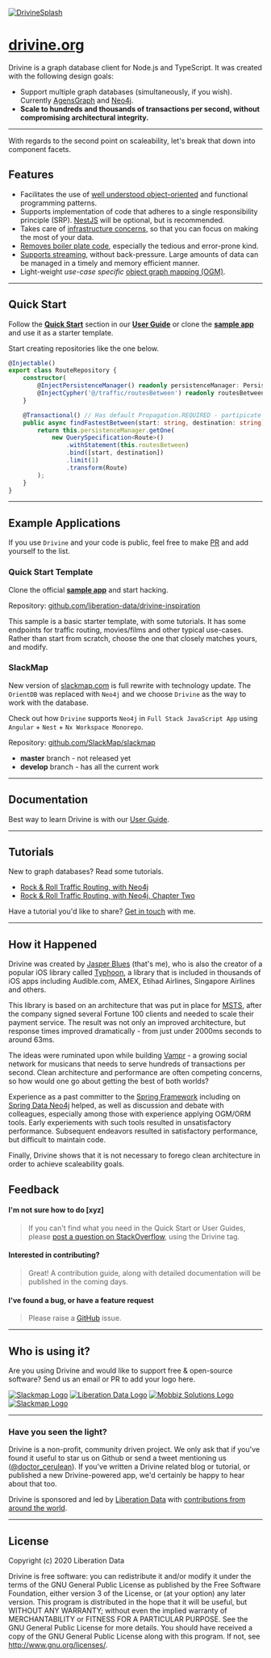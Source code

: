 <a href="https://drivine.org"> ![DrivineSplash](https://raw.githubusercontent.com/liberation-data/drivine/master/docs/images/splash.jpg)</a>
# <a href="https://drivine.org">drivine.org</a>                                       

Drivine is a graph database client for Node.js and TypeScript. It was created with the following design goals: 

* Support multiple graph databases (simultaneously, if you wish). Currently [AgensGraph](https://bitnine.net/agensgraph/) and 
[Neo4j](https://neo4j.com/neo4j-graph-database/). 
* **Scale to hundreds and thousands of transactions per second, without compromising architectural integrity.**

---------------------------------------

With regards to the second point on scaleability, let's break that down into component facets. 

## Features

* Facilitates the use of <a href="https://drivine.org/guide/#/repositories">well understood object-oriented</a> and functional programming patterns. 
* Supports implementation of code that adheres to a single responsibility principle (SRP). [NestJS](https://nestjs.com/) will be optional, but is recommended. 
* Takes care of <a href="https://drivine.org/guide/#/persistence-manager">infrastructure concerns</a>, so that you can focus on making the most of your data. 
* <a href="https://drivine.org/guide/#/transactions">Removes boiler plate code</a>, especially the tedious and error-prone kind. 
* <a href="https://drivine.org/guide/#/cursors">Supports streaming</a>, without back-pressure. Large amounts of data can be managed in a timely and memory efficient manner. 
* Light-weight _use-case specific_ <a href="https://drivine.org/guide/#/object-mapping">object graph mapping (OGM)</a>.

----

## Quick Start

Follow the **<a href="https://drivine.org/guide/#/quick-start">Quick Start</a>** section in our **<a href="https://drivine.org/guide/#/quick-start">User Guide</a>** or clone the **<a href="https://github.com/liberation-data/drivine-inspiration">sample app</a>** and use it as a starter template. 


Start creating repositories like the one below. 
```typescript
@Injectable()
export class RouteRepository {
    constructor(
        @InjectPersistenceManager() readonly persistenceManager: PersistenceManager,
        @InjectCypher('@/traffic/routesBetween') readonly routesBetween: CypherStatement) {
    }

    @Transactional() // Has default Propagation.REQUIRED - partipicate in a current txn, or start one.
    public async findFastestBetween(start: string, destination: string): Promise<Route> {
        return this.persistenceManager.getOne(
            new QuerySpecification<Route>()
                .withStatement(this.routesBetween)
                .bind([start, destination])
                .limit(1)
                .transform(Route)
        );
    }
}
```

----

## Example Applications

If you use `Drivine` and your code is public, feel free to make [PR](https://github.com/liberation-data/drivine/pulls) and add yourself to the list.

### Quick Start Template

Clone the official **[sample app](https://github.com/liberation-data/drivine-inspiration)** and start hacking. 

Repository: [github.com/liberation-data/drivine-inspiration](https://github.com/liberation-data/drivine-inspiration) 

This sample is a basic starter template, with some tutorials. It has some endpoints for traffic routing, movies/films and other typical use-cases. Rather than start from scratch, choose the one that closely matches yours, and modify. 

### SlackMap

New version of [slackmap.com](https://slackmap.com) is full rewrite with technology update.
The `OrientDB` was replaced with `Neo4j` and we choose `Drivine` as the way to work with the database.

Check out how `Drivine` supports `Neo4j` in `Full Stack JavaScript App` using `Angular` + `Nest` + `Nx Workspace Monorepo`.

Repository: [github.com/SlackMap/slackmap](https://github.com/SlackMap/slackmap) 

* **master** branch - not released yet
* **develop** branch - has all the current work

----

## Documentation

Best way to learn Drivine is with our [User Guide](https://drivine.org/guide/#/).

---------------------------------------

## Tutorials

New to graph databases? Read some tutorials. 

* [Rock &amp; Roll Traffic Routing, with Neo4j](https://liberation-data.com/saxeburg-series/2018/11/28/rock-n-roll-traffic-routing.html) 
* [Rock &amp; Roll Traffic Routing, with Neo4j, Chapter Two](https://liberation-data.com/saxeburg-series/2018/12/05/rock-n-roll-traffic-routing.html) 

Have a tutorial you'd like to share? [Get in touch](https://twitter.com/doctor_cerulean) with me. 

---------------------------------------

## How it Happened

Drivine was created by [Jasper Blues](https://www.linkedin.com/in/jasper-blues-7781638) (that's me), who is also 
the creator of a popular iOS library called [Typhoon](https://github.com/appsquickly/typhoon), a library that is included in thousands of iOS apps including Audible.com, AMEX, Etihad Airlines, Singapore Airlines and others.

This library is based on an architecture that was put in place for <a href="https://www.msts.com/resource-center/insights/whats-new-in-b2b-payments-credit-as-a-service/">MSTS</a>, after the company signed several Fortune 100 clients and needed to scale their payment service. The result was not only an improved architecture, but response times improved dramatically - from just under 2000ms seconds to around 63ms. 

The ideas were ruminated upon while building <a href="https://apps.apple.com/us/app/vampr/id1069819177">Vampr</a> - a growing social network for musicans that needs to serve hundreds of transactions per second. Clean architecture and performance are often competing concerns, so how would one go about getting the best of both worlds?

Experience as a past committer to the [Spring Framework](https://spring.io/) including on [Spring Data Neo4j](https://spring.io/projects/spring-data-neo4j) helped, as well as discussion and debate with colleagues, especially among those with experience applying OGM/ORM tools. Early experiements with such tools resulted in unsatisfactory performance. Subsequent endeavors resulted in satisfactory performance, but difficult to maintain code. 

Finally, Drivine shows that it is not necessary to forego clean architecture in order to achieve scaleability goals. 


## Feedback 

#### I'm not sure how to do [xyz]

> If you can't find what you need in the Quick Start or User Guides, please [post a question on StackOverflow](https://stackoverflow.com/questions/tagged/drivine?sort=newest&pageSize=15), using the Drivine tag. 

#### Interested in contributing?

> Great! A contribution guide, along with detailed documentation will be published in the coming days. 

#### I've found a bug, or have a feature request

> Please raise a <a href="https://github.com/liberation-data/drivine/issues">GitHub</a> issue.

----

## Who is using it? 

Are you using Drivine and would like to support free & open-source software? Send us an email or PR to add your logo here. 

<a href="http://www.slackmap.com"> ![Slackmap Logo](https://drivine.org/images/logos/slackmap-logo.png)</a> <a href="https://liberation-data.com"> ![Liberation Data Logo](https://drivine.org/images/logos/liberation-data.png)</a> <a href="http://www.mobbizsolutions.com"> ![Mobbiz Solutions Logo](https://drivine.org/images/logos/mobbiz-logo.png)</a> <a href="https://bitnine.net/agensgraph/"> ![Slackmap Logo](https://drivine.org/images/logos/agensgraph.png)</a>


----

### Have you seen the light? 

Drivine is a non-profit, community driven project. We only ask that if you've found it useful to star us on Github or send a tweet mentioning us (<a href="https://twitter.com/@doctor_cerulean">@doctor_cerulean</a>). If you've written a Drivine related blog or tutorial, or published a new Drivine-powered app, we'd certainly be happy to hear about that too. 

Drivine is sponsored and led by <a href="https://liberation-data.com">Liberation Data</a> with <a href="https://github.com/liberation-data/Drivine/graphs/contributors">contributions from around the world</a>. 
 
---------------------------------------

## License

Copyright (c) 2020 Liberation Data

Drivine is free software: you can redistribute it and/or modify it under the terms of the GNU General Public License
as published by the Free Software Foundation, either version 3 of the License, or (at your option) any later version.
This program is distributed in the hope that it will be useful, but WITHOUT ANY WARRANTY; without even the implied
warranty of MERCHANTABILITY or FITNESS FOR A PARTICULAR PURPOSE. See the GNU General Public License for more details.
You should have received a copy of the GNU General Public License along with this program.
If not, see <http://www.gnu.org/licenses/>.
 
